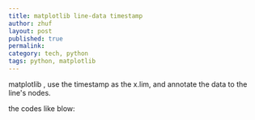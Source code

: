 ```yaml
---
title: matplotlib line-data timestamp
author: zhuf
layout: post
published: true
permalink: 
category: tech, python
tags: python, matplotlib
---
```


matplotlib , use the timestamp as the x.lim, and annotate the data to the line's nodes.

the codes like blow:

<script src="https://gist.github.com/zhuf/25e36189a8401d7fa1f3.js"></script>